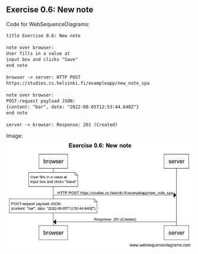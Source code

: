 ## Exercise 0.6: New note

Code for WebSequenceDiagrams:

```
title Exercise 0.6: New note

note over browser:
User fills in a value at
input box and clicks "Save"
end note

browser -> server: HTTP POST https://studies.cs.helsinki.fi/exampleapp/new_note_spa

note over browser:
POST-request payload JSON:
{content: "bar", date: "2022-08-05T12:53:44.640Z"}
end note

server -> browser: Response: 201 (Created)
```

Image: 
![Sequence diagram](Exercise_0.6_New_Note.png)